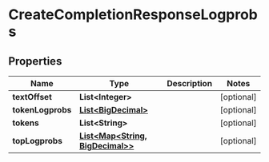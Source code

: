 # CreateCompletionResponseLogprobs

## Properties
Name | Type | Description | Notes
------------ | ------------- | ------------- | -------------
**textOffset** | **List&lt;Integer&gt;** |  |  [optional]
**tokenLogprobs** | [**List&lt;BigDecimal&gt;**](BigDecimal.md) |  |  [optional]
**tokens** | **List&lt;String&gt;** |  |  [optional]
**topLogprobs** | [**List&lt;Map&lt;String, BigDecimal&gt;&gt;**](Map.md) |  |  [optional]
